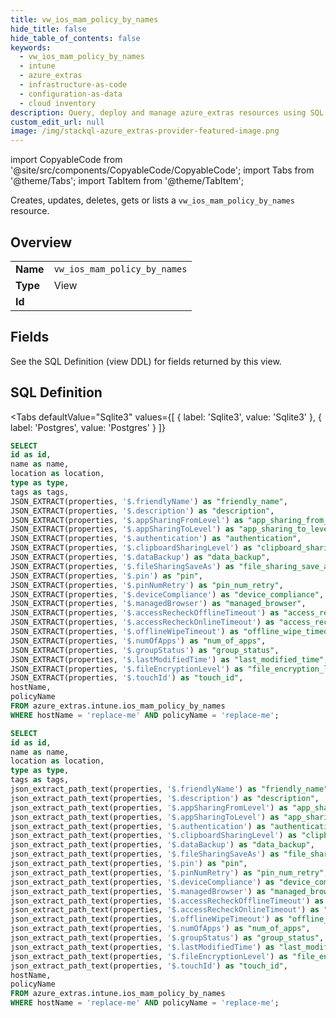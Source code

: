 ```yaml
--- 
title: vw_ios_mam_policy_by_names
hide_title: false
hide_table_of_contents: false
keywords:
  - vw_ios_mam_policy_by_names
  - intune
  - azure_extras
  - infrastructure-as-code
  - configuration-as-data
  - cloud inventory
description: Query, deploy and manage azure_extras resources using SQL
custom_edit_url: null
image: /img/stackql-azure_extras-provider-featured-image.png
---
```


import CopyableCode from '@site/src/components/CopyableCode/CopyableCode';
import Tabs from '@theme/Tabs';
import TabItem from '@theme/TabItem';

Creates, updates, deletes, gets or lists a <code>vw_ios_mam_policy_by_names</code> resource.

## Overview
<table><tbody>
<tr><td><b>Name</b></td><td><code>vw_ios_mam_policy_by_names</code></td></tr>
<tr><td><b>Type</b></td><td>View</td></tr>
<tr><td><b>Id</b></td><td><CopyableCode code="azure_extras.intune.vw_ios_mam_policy_by_names" /></td></tr>
</tbody></table>

## Fields

See the SQL Definition (view DDL) for fields returned by this view.

## SQL Definition

<Tabs
defaultValue="Sqlite3"
values={[
{ label: 'Sqlite3', value: 'Sqlite3' },
{ label: 'Postgres', value: 'Postgres' }
]}
>
<TabItem value="Sqlite3">

```sql
SELECT
id as id,
name as name,
location as location,
type as type,
tags as tags,
JSON_EXTRACT(properties, '$.friendlyName') as "friendly_name",
JSON_EXTRACT(properties, '$.description') as "description",
JSON_EXTRACT(properties, '$.appSharingFromLevel') as "app_sharing_from_level",
JSON_EXTRACT(properties, '$.appSharingToLevel') as "app_sharing_to_level",
JSON_EXTRACT(properties, '$.authentication') as "authentication",
JSON_EXTRACT(properties, '$.clipboardSharingLevel') as "clipboard_sharing_level",
JSON_EXTRACT(properties, '$.dataBackup') as "data_backup",
JSON_EXTRACT(properties, '$.fileSharingSaveAs') as "file_sharing_save_as",
JSON_EXTRACT(properties, '$.pin') as "pin",
JSON_EXTRACT(properties, '$.pinNumRetry') as "pin_num_retry",
JSON_EXTRACT(properties, '$.deviceCompliance') as "device_compliance",
JSON_EXTRACT(properties, '$.managedBrowser') as "managed_browser",
JSON_EXTRACT(properties, '$.accessRecheckOfflineTimeout') as "access_recheck_offline_timeout",
JSON_EXTRACT(properties, '$.accessRecheckOnlineTimeout') as "access_recheck_online_timeout",
JSON_EXTRACT(properties, '$.offlineWipeTimeout') as "offline_wipe_timeout",
JSON_EXTRACT(properties, '$.numOfApps') as "num_of_apps",
JSON_EXTRACT(properties, '$.groupStatus') as "group_status",
JSON_EXTRACT(properties, '$.lastModifiedTime') as "last_modified_time",
JSON_EXTRACT(properties, '$.fileEncryptionLevel') as "file_encryption_level",
JSON_EXTRACT(properties, '$.touchId') as "touch_id",
hostName,
policyName
FROM azure_extras.intune.ios_mam_policy_by_names
WHERE hostName = 'replace-me' AND policyName = 'replace-me';
```

</TabItem>
<TabItem value="Postgres">

```sql
SELECT
id as id,
name as name,
location as location,
type as type,
tags as tags,
json_extract_path_text(properties, '$.friendlyName') as "friendly_name",
json_extract_path_text(properties, '$.description') as "description",
json_extract_path_text(properties, '$.appSharingFromLevel') as "app_sharing_from_level",
json_extract_path_text(properties, '$.appSharingToLevel') as "app_sharing_to_level",
json_extract_path_text(properties, '$.authentication') as "authentication",
json_extract_path_text(properties, '$.clipboardSharingLevel') as "clipboard_sharing_level",
json_extract_path_text(properties, '$.dataBackup') as "data_backup",
json_extract_path_text(properties, '$.fileSharingSaveAs') as "file_sharing_save_as",
json_extract_path_text(properties, '$.pin') as "pin",
json_extract_path_text(properties, '$.pinNumRetry') as "pin_num_retry",
json_extract_path_text(properties, '$.deviceCompliance') as "device_compliance",
json_extract_path_text(properties, '$.managedBrowser') as "managed_browser",
json_extract_path_text(properties, '$.accessRecheckOfflineTimeout') as "access_recheck_offline_timeout",
json_extract_path_text(properties, '$.accessRecheckOnlineTimeout') as "access_recheck_online_timeout",
json_extract_path_text(properties, '$.offlineWipeTimeout') as "offline_wipe_timeout",
json_extract_path_text(properties, '$.numOfApps') as "num_of_apps",
json_extract_path_text(properties, '$.groupStatus') as "group_status",
json_extract_path_text(properties, '$.lastModifiedTime') as "last_modified_time",
json_extract_path_text(properties, '$.fileEncryptionLevel') as "file_encryption_level",
json_extract_path_text(properties, '$.touchId') as "touch_id",
hostName,
policyName
FROM azure_extras.intune.ios_mam_policy_by_names
WHERE hostName = 'replace-me' AND policyName = 'replace-me';
```

</TabItem>
</Tabs>
